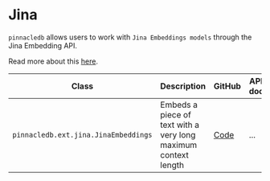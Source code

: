 # Jina

`pinnacledb` allows users to work with `Jina Embeddings models` through the Jina Embedding API.

Read more about this [here](/docs/docs/walkthrough/ai_apis#jina).

| Class | Description | GitHub | API-docs |
| --- | --- | --- | --- |
| `pinnacledb.ext.jina.JinaEmbeddings` | Embeds a piece of text with a very long maximum context length | [Code](https://github.com/SuperDuperDB/pinnacledb/blob/main/pinnacledb/ext/jina/model.py) | ... |